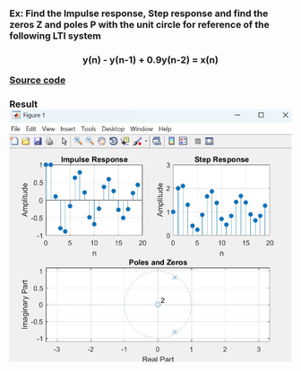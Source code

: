 ### Ex: Find the Impulse response, Step response and find the zeros Z and poles P with the unit circle for reference of the following LTI system

### <p align="center">y(n) - y(n-1) + 0.9y(n-2) = x(n)</p>  [Source code](https://github.com/bathanh0309/DSP-Digital-Signal-Processing/blob/main/XLSTH/Test1.m)
### Result <img src="https://github.com/bathanh0309/DSP-Digital-Signal-Processing/blob/main/XLSTH/Test%201.jpg">

